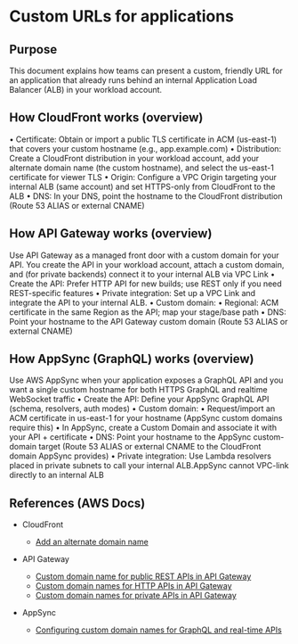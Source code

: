 # Custom URLs for applications

## Purpose

This document explains how teams can present a custom, friendly URL for an application that already runs behind an internal Application Load Balancer (ALB) in your workload account.

## How CloudFront works (overview)

   • Certificate: Obtain or import a public TLS certificate in ACM (us-east-1) that covers your custom hostname (e.g., app.example.com)
   • Distribution: Create a CloudFront distribution in your workload account, add your alternate domain name (the custom hostname), and select the us-east-1 certificate for viewer TLS
   • Origin: Configure a VPC Origin targeting your internal ALB (same account) and set HTTPS-only from CloudFront to the ALB
   • DNS: In your DNS, point the hostname to the CloudFront distribution (Route 53 ALIAS or external CNAME)

## How API Gateway works (overview)

Use API Gateway as a managed front door with a custom domain for your API. You create the API in your workload account, attach a custom domain, and (for private backends) connect it to your internal ALB via VPC Link
 • Create the API: Prefer HTTP API for new builds; use REST only if you need REST-specific features
 • Private integration: Set up a VPC Link and integrate the API to your internal ALB.
 • Custom domain:
 • Regional: ACM certificate in the same Region as the API; map your stage/base path
 • DNS: Point your hostname to the API Gateway custom domain (Route 53 ALIAS or external CNAME)

## How AppSync (GraphQL) works (overview)

Use AWS AppSync when your application exposes a GraphQL API and you want a single custom hostname for both HTTPS GraphQL and realtime WebSocket traffic
 • Create the API: Define your AppSync GraphQL API (schema, resolvers, auth modes)
 • Custom domain:
 • Request/import an ACM certificate in us-east-1 for your hostname (AppSync custom domains require this)
 • In AppSync, create a Custom Domain and associate it with your API + certificate
 • DNS: Point your hostname to the AppSync custom-domain target (Route 53 ALIAS or external CNAME to the CloudFront domain AppSync provides)
 • Private integration: Use Lambda resolvers placed in private subnets to call your internal ALB.AppSync cannot VPC-link directly to an internal ALB

## References (AWS Docs)

- CloudFront
  - [Add an alternate domain name](https://docs.aws.amazon.com/AmazonCloudFront/latest/DeveloperGuide/CreatingCNAME.html)

- API Gateway
  - [Custom domain name for public REST APIs in API Gateway](https://docs.aws.amazon.com/apigateway/latest/developerguide/how-to-custom-domains.html)
  - [Custom domain names for HTTP APIs in API Gateway](https://docs.aws.amazon.com/apigateway/latest/developerguide/http-api-custom-domain-names.html)
  - [Custom domain names for private APIs in API Gateway](https://docs.aws.amazon.com/apigateway/latest/developerguide/apigateway-private-custom-domains.html)

- AppSync
  - [Configuring custom domain names for GraphQL and real-time APIs](https://docs.aws.amazon.com/appsync/latest/devguide/custom-domain-name.html)
